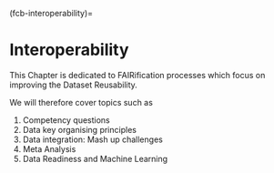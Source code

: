 (fcb-interoperability)=
# Interoperability

This Chapter is dedicated to FAIRification processes which focus on improving the Dataset Reusability.

We will therefore cover topics such as


1. Competency questions
2. Data key organising principles 
3. Data integration: Mash up challenges
4. Meta Analysis
5. Data Readiness and Machine Learning



